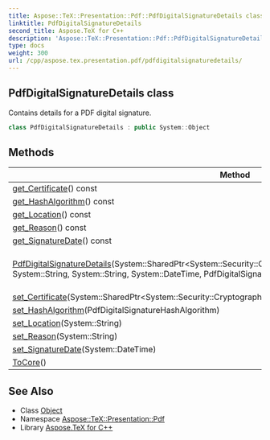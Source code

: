 ```yaml
---
title: Aspose::TeX::Presentation::Pdf::PdfDigitalSignatureDetails class
linktitle: PdfDigitalSignatureDetails
second_title: Aspose.TeX for C++
description: 'Aspose::TeX::Presentation::Pdf::PdfDigitalSignatureDetails class. Contains details for a PDF digital signature in C++.'
type: docs
weight: 300
url: /cpp/aspose.tex.presentation.pdf/pdfdigitalsignaturedetails/
---
```

## PdfDigitalSignatureDetails class


Contains details for a PDF digital signature.

```cpp
class PdfDigitalSignatureDetails : public System::Object
```

## Methods

| Method | Description |
| --- | --- |
| [get_Certificate](./get_certificate/)() const | Certificate to sign with. |
| [get_HashAlgorithm](./get_hashalgorithm/)() const | Hash algorithm. |
| [get_Location](./get_location/)() const | Location of signing. |
| [get_Reason](./get_reason/)() const | The reason of signing. |
| [get_SignatureDate](./get_signaturedate/)() const | Date of signing. |
| [PdfDigitalSignatureDetails](./pdfdigitalsignaturedetails/)(System::SharedPtr\<System::Security::Cryptography::X509Certificates::X509Certificate2\>, System::String, System::String, System::DateTime, PdfDigitalSignatureHashAlgorithm) | Initializes a new instance of the [PdfDigitalSignatureDetails](./) class. |
| [set_Certificate](./set_certificate/)(System::SharedPtr\<System::Security::Cryptography::X509Certificates::X509Certificate2\>) | Certificate to sign with. |
| [set_HashAlgorithm](./set_hashalgorithm/)(PdfDigitalSignatureHashAlgorithm) | Hash algorithm. |
| [set_Location](./set_location/)(System::String) | Location of signing. |
| [set_Reason](./set_reason/)(System::String) | The reason of signing. |
| [set_SignatureDate](./set_signaturedate/)(System::DateTime) | Date of signing. |
| [ToCore](./tocore/)() |  |
## See Also

* Class [Object](../../system/object/)
* Namespace [Aspose::TeX::Presentation::Pdf](../)
* Library [Aspose.TeX for C++](../../)
